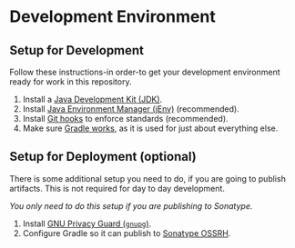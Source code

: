 # Development Environment

## Setup for Development

Follow these instructions-in order-to get your development environment ready for
work in this repository.

1. Install a [Java Development Kit (JDK)](./java-development-kit.md).
1. Install [Java Environment Manager (jEnv)](./jenv.md) (recommended).
1. Install [Git hooks](./git-hooks.md) to enforce standards (recommended).
1. Make sure [Gradle works](./gradle.md), as it is used for just about
   everything else.

## Setup for Deployment (optional)

There is some additional setup you need to do, if you are going to publish
artifacts.  This is not required for day to day development.

_You only need to do this setup if you are publishing to Sonatype._

1. Install [GNU Privacy Guard (`gnupg`)](./gnupg.md).
1. Configure Gradle so it can publish to [Sonatype OSSRH](./sonatype-ossrh.md).
